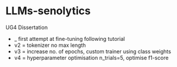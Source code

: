 # LLMs-senolytics
UG4 Dissertation


- _ first attempt at fine-tuning following tutorial
- v2 = tokenizer no max length
- v3 = increase no. of epochs, custom trainer using class weights
- v4 = hyperparameter optimisation n_trials=5, optimise f1-score

